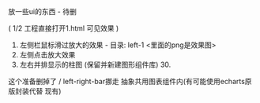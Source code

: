 放一些ui的东西 - 待删

( 1/2 工程直接打开1.html 可见效果 )

1. 左侧栏鼠标滑过放大的效果 - 目录: left-1 <里面的png是效果图>
2. 左侧点击放大效果
3. 左右并排显示的柱图 (保留并新建图形组件库) 30.

这个准备删掉了 / left-right-bar挪走 抽象共用图表组件内(有可能使用echarts原版封装代替 现有)
